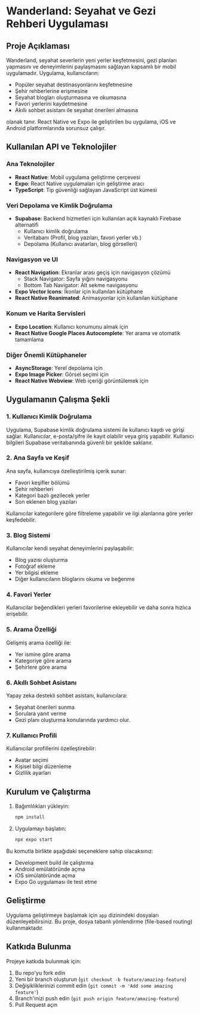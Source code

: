 # Wanderland: Seyahat ve Gezi Rehberi Uygulaması

## Proje Açıklaması

Wanderland, seyahat severlerin yeni yerler keşfetmesini, gezi planları yapmasını ve deneyimlerini paylaşmasını sağlayan kapsamlı bir mobil uygulamadır. Uygulama, kullanıcıların:

- Popüler seyahat destinasyonlarını keşfetmesine
- Şehir rehberlerine erişmesine
- Seyahat blogları oluşturmasına ve okumasına
- Favori yerlerini kaydetmesine
- Akıllı sohbet asistanı ile seyahat önerileri almasına

olanak tanır. React Native ve Expo ile geliştirilen bu uygulama, iOS ve Android platformlarında sorunsuz çalışır.

## Kullanılan API ve Teknolojiler

### Ana Teknolojiler
- **React Native**: Mobil uygulama geliştirme çerçevesi
- **Expo**: React Native uygulamaları için geliştirme aracı
- **TypeScript**: Tip güvenliği sağlayan JavaScript üst kümesi

### Veri Depolama ve Kimlik Doğrulama
- **Supabase**: Backend hizmetleri için kullanılan açık kaynaklı Firebase alternatifi
  - Kullanıcı kimlik doğrulama
  - Veritabanı (Profil, blog yazıları, favori yerler vb.)
  - Depolama (Kullanıcı avatarları, blog görselleri)

### Navigasyon ve UI
- **React Navigation**: Ekranlar arası geçiş için navigasyon çözümü
  - Stack Navigator: Sayfa yığını navigasyonu
  - Bottom Tab Navigator: Alt sekme navigasyonu
- **Expo Vector Icons**: İkonlar için kullanılan kütüphane
- **React Native Reanimated**: Animasyonlar için kullanılan kütüphane

### Konum ve Harita Servisleri
- **Expo Location**: Kullanıcı konumunu almak için
- **React Native Google Places Autocomplete**: Yer arama ve otomatik tamamlama

### Diğer Önemli Kütüphaneler
- **AsyncStorage**: Yerel depolama için
- **Expo Image Picker**: Görsel seçimi için
- **React Native Webview**: Web içeriği görüntülemek için

## Uygulamanın Çalışma Şekli

### 1. Kullanıcı Kimlik Doğrulama
Uygulama, Supabase kimlik doğrulama sistemi ile kullanıcı kaydı ve girişi sağlar. Kullanıcılar, e-posta/şifre ile kayıt olabilir veya giriş yapabilir. Kullanıcı bilgileri Supabase veritabanında güvenli bir şekilde saklanır.

### 2. Ana Sayfa ve Keşif
Ana sayfa, kullanıcıya özelleştirilmiş içerik sunar:
- Favori keşifler bölümü
- Şehir rehberleri
- Kategori bazlı gezilecek yerler
- Son eklenen blog yazıları

Kullanıcılar kategorilere göre filtreleme yapabilir ve ilgi alanlarına göre yerler keşfedebilir.

### 3. Blog Sistemi
Kullanıcılar kendi seyahat deneyimlerini paylaşabilir:
- Blog yazısı oluşturma
- Fotoğraf ekleme
- Yer bilgisi ekleme
- Diğer kullanıcıların bloglarını okuma ve beğenme

### 4. Favori Yerler
Kullanıcılar beğendikleri yerleri favorilerine ekleyebilir ve daha sonra hızlıca erişebilir.

### 5. Arama Özelliği
Gelişmiş arama özelliği ile:
- Yer ismine göre arama
- Kategoriye göre arama
- Şehirlere göre arama

### 6. Akıllı Sohbet Asistanı
Yapay zeka destekli sohbet asistanı, kullanıcılara:
- Seyahat önerileri sunma
- Sorulara yanıt verme
- Gezi planı oluşturma
konularında yardımcı olur.

### 7. Kullanıcı Profili
Kullanıcılar profillerini özelleştirebilir:
- Avatar seçimi
- Kişisel bilgi düzenleme
- Gizlilik ayarları

## Kurulum ve Çalıştırma

1. Bağımlılıkları yükleyin:

   ```bash
   npm install
   ```

2. Uygulamayı başlatın:

   ```bash
   npx expo start
   ```

Bu komutla birlikte aşağıdaki seçeneklere sahip olacaksınız:

- Development build ile çalıştırma
- Android emülatöründe açma
- iOS simülatöründe açma
- Expo Go uygulaması ile test etme

## Geliştirme

Uygulama geliştirmeye başlamak için `app` dizinindeki dosyaları düzenleyebilirsiniz. Bu proje, dosya tabanlı yönlendirme (file-based routing) kullanmaktadır.

## Katkıda Bulunma

Projeye katkıda bulunmak için:
1. Bu repo'yu fork edin
2. Yeni bir branch oluşturun (`git checkout -b feature/amazing-feature`)
3. Değişikliklerinizi commit edin (`git commit -m 'Add some amazing feature'`)
4. Branch'inizi push edin (`git push origin feature/amazing-feature`)
5. Pull Request açın
